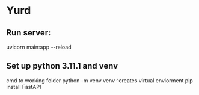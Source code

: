 # Yurd
## Run server:
uvicorn main:app --reload
## Set up python 3.11.1 and venv
cmd to working folder
python -m venv venv
^creates virtual enviorment
pip install FastAPI

